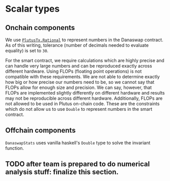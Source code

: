# Scalar types

## Onchain components

We use [`PlutusTx.Rational`](https://github.com/input-output-hk/plutus/blob/master/plutus-tx/src/PlutusTx/Ratio.hs) to represent numbers in the Danaswap contract. As of this writing, tolerance (number of decimals needed to evaluate equality) is set to `30`. 

For the smart contract, we require calculations which are highly precise and can handle very large numbers and can be reproduced exactly across different hardware. Using FLOPs (floating point operations) is not compatible with these requirements. We are not able to determine exactly how big or how precise our numbers need to be, so we cannot say that FLOPs allow for enough size and precision. We can say, however, that FLOPs are implemented slightly differently on different hardware and results may not be reproducible across different hardware. Additionally, FLOPs are not allowed to be used in Plutus on-chain code. These are the constraints which do not allow us to use `Double` to represent numbers in the smart contract.

## Offchain components

`DanaswapStats` uses vanilla haskell's `Double` type to solve the invariant function. 

## TODO after team is prepared to do numerical analysis stuff: finalize this section.
